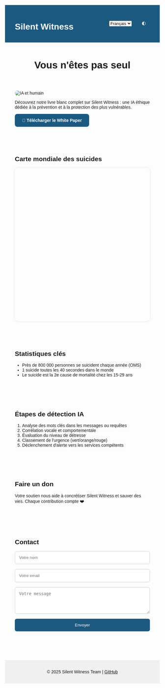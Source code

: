 <!DOCTYPE html>
<html lang="fr">
<head>
  <meta charset="UTF-8" />
  <meta name="viewport" content="width=device-width, initial-scale=1.0" />
  <title>Silent Witness</title>
  <link href="https://fonts.googleapis.com/css2?family=Poppins:wght@400;600&display=swap" rel="stylesheet">
  <style>
    :root {
      --primary: #1c5980;
      --accent: #8fc1a1;
      --bg-light: #ffffff;
      --bg-dark: #1c1c1c;
      --text-light: #1c5980;
      --text-dark: #f0f0f0;
    }
    body {
      margin: 0;
      font-family: 'Poppins', sans-serif;
      background-color: var(--bg-light);
      color: var(--text-light);
      transition: 0.3s;
    }
    body.dark-theme {
      background-color: var(--bg-dark);
      color: var(--text-dark);
    }
    header {
      background-color: var(--primary);
      color: white;
      padding: 1rem 2rem;
      display: flex;
      justify-content: space-between;
      align-items: center;
    }
    header select, header button {
      margin-left: 1rem;
    }
    .animated-text {
      font-size: 2rem;
      font-weight: 600;
      text-align: center;
      margin: 2rem;
      animation: pulseText 2s infinite;
    }
    @keyframes pulseText {
      0%, 100% { opacity: 1; transform: scale(1); }
      50% { opacity: 0.7; transform: scale(1.05); }
    }
    .section {
      padding: 2rem;
      max-width: 1000px;
      margin: auto;
    }
    .download-btn, .donate-btn {
      display: inline-block;
      background: var(--primary);
      color: white;
      padding: 0.8rem 1.5rem;
      border-radius: 8px;
      text-decoration: none;
      font-weight: bold;
      transition: 0.3s;
    }
    .download-btn:hover, .donate-btn:hover {
      background: var(--accent);
      color: var(--primary);
    }
    #map {
      height: 500px;
      width: 100%;
      margin-top: 1rem;
      border-radius: 12px;
      box-shadow: 0 0 8px rgba(0,0,0,0.1);
    }
    iframe, img {
      max-width: 100%;
      border-radius: 10px;
    }
    form {
      display: flex;
      flex-direction: column;
      gap: 1rem;
    }
    input, textarea {
      padding: 0.8rem;
      border-radius: 6px;
      border: 1px solid #ccc;
    }
    button {
      padding: 0.8rem;
      background: var(--primary);
      color: white;
      border: none;
      border-radius: 6px;
      cursor: pointer;
    }
    footer {
      text-align: center;
      padding: 1rem;
      background-color: #f0f0f0;
      margin-top: 3rem;
    }
  </style>
  <link rel="stylesheet" href="https://unpkg.com/leaflet@1.9.4/dist/leaflet.css" />
  <script src="https://cdn.emailjs.com/dist/email.min.js"></script>
  <script src="https://unpkg.com/leaflet@1.9.4/dist/leaflet.js"></script>
</head>
<body>
  <header>
    <h1>Silent Witness</h1>
    <div>
      <select id="lang-select">
        <option value="fr">Français</option>
        <option value="en">English</option>
        <option value="ar">العربية</option>
      </select>
      <button id="theme-toggle">🌓</button>
    </div>
  </header>

  <div class="animated-text" id="main-title">Vous n'êtes pas seul</div>

  <section class="section">
    <img src="https://images.unsplash.com/photo-1604779116490-fbdfc02d7ebd" alt="IA et humain" />
    <p id="wp-paragraph">Découvrez notre livre blanc complet sur Silent Witness : une IA éthique dédiée à la prévention et à la protection des plus vulnérables.</p>
    <a id="wp-btn" href="https://silentwitnessteam.github.io/Silent-witness/Silent_Witness_White_Paper.pdf" target="_blank" class="download-btn">📘 Télécharger le White Paper</a>
  </section>

  <section class="section">
    <h2>Carte mondiale des suicides</h2>
    <div id="map"></div>
  </section>

  <section class="section">
    <h2>Statistiques clés</h2>
    <ul>
      <li>Près de 800 000 personnes se suicident chaque année (OMS)</li>
      <li>1 suicide toutes les 40 secondes dans le monde</li>
      <li>Le suicide est la 2e cause de mortalité chez les 15-29 ans</li>
    </ul>
  </section>

  <section class="section">
    <h2>Étapes de détection IA</h2>
    <ol>
      <li>Analyse des mots clés dans les messages ou requêtes</li>
      <li>Corrélation vocale et comportementale</li>
      <li>Évaluation du niveau de détresse</li>
      <li>Classement de l'urgence (vert/orange/rouge)</li>
      <li>Déclenchement d'alerte vers les services compétents</li>
    </ol>
  </section>

  <section class="section">
    <h2>Faire un don</h2>
    <p>Votre soutien nous aide à concrétiser Silent Witness et sauver des vies. Chaque contribution compte ❤️</p>
    <div id="paypal-container-UTEPDMT9UCV2S"></div>
  </section>

  <section class="section">
    <h2>Contact</h2>
    <form id="contact-form">
      <input type="text" name="nom" placeholder="Votre nom" required>
      <input type="email" name="email" placeholder="Votre email" required>
      <textarea name="message" rows="4" placeholder="Votre message" required></textarea>
      <button type="submit">Envoyer</button>
    </form>
  </section>

  <footer>
    <p>&copy; 2025 Silent Witness Team | <a href="https://github.com/silentwitnessteam" target="_blank">GitHub</a></p>
  </footer>

  <script src="https://www.paypal.com/sdk/js?client-id=BAAwNQmuQNtmwbB198XpnMFgJqBHvKNcvg138E9ddcIrNxHGCrGT2tvdVOyLaJTqde8dM-9e9ZglZUXS9A&components=hosted-buttons&disable-funding=venmo&currency=USD"></script>
  <script>
    emailjs.init('_pR14KMi1syThzlmY');
    document.getElementById('contact-form').addEventListener('submit', function(e) {
      e.preventDefault();
      emailjs.sendForm('service_za2pm5i', 'template_mt5ycpk', this)
        .then(() => alert('Message envoyé!'))
        .catch(error => alert('Erreur: ' + error));
    });

    paypal.HostedButtons({ hostedButtonId: "UTEPDMT9UCV2S" }).render("#paypal-container-UTEPDMT9UCV2S");

    const translations = {
      fr: {
        title: "Vous n'êtes pas seul",
        whitepaper: "📘 Télécharger le White Paper",
        paragraph: "Découvrez notre livre blanc complet sur Silent Witness : une IA éthique dédiée à la prévention et à la protection des plus vulnérables."
      },
      en: {
        title: "You're not alone",
        whitepaper: "📘 Download the White Paper",
        paragraph: "Explore our full white paper on Silent Witness – an ethical AI for prevention and protection of the vulnerable."
      },
      ar: {
        title: "لست وحدك",
        whitepaper: "📘 تحميل الورقة البيضاء",
        paragraph: "اكتشف الورقة البيضاء الخاصة بـ Silent Witness: ذكاء اصطناعي أخلاقي لحماية الفئات الأكثر عرضة للخطر."
      }
    };
    function updateLanguage(lang) {
      document.getElementById('main-title').textContent = translations[lang].title;
      document.getElementById('wp-paragraph').textContent = translations[lang].paragraph;
      document.getElementById('wp-btn').textContent = translations[lang].whitepaper;
      document.body.dir = (lang === 'ar') ? 'rtl' : 'ltr';
    }
    document.getElementById('lang-select').addEventListener('change', e => updateLanguage(e.target.value));
    document.getElementById('theme-toggle').addEventListener('click', () => document.body.classList.toggle('dark-theme'));
    updateLanguage('fr');

    const map = L.map('map').setView([20, 0], 2);
    L.tileLayer('https://{s}.tile.openstreetmap.org/{z}/{x}/{y}.png', {
      attribution: '&copy; OpenStreetMap contributors'
    }).addTo(map);
    const data = {
      'Afrique': { coords: [0, 20], value: 10 },
      'Europe': { coords: [54, 15], value: 14 },
      'Asie': { coords: [34, 100], value: 13 },
      'Amérique': { coords: [10, -70], value: 11 },
      'Océanie': { coords: [-20, 130], value: 9 }
    };
    Object.entries(data).forEach(([continent, info]) => {
      L.circle(info.coords, {
        color: 'red', fillColor: '#f03', fillOpacity: 0.5, radius: info.value * 30000
      }).addTo(map).bindPopup(`<b>${continent}</b><br>${info.value} suicides/100k habitants`);
    });
  </script>
</body>
</html>

